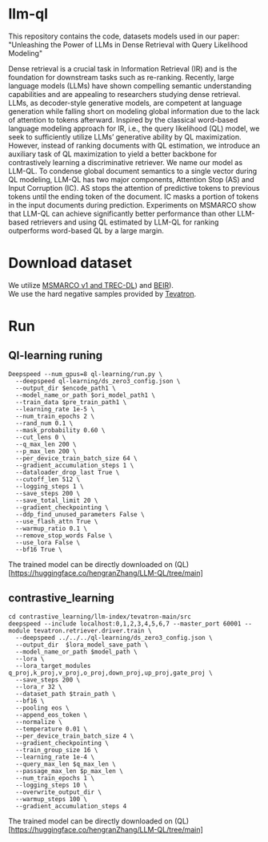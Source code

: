 # llm-ql 
This repository contains the code, datasets models used in our paper: "Unleashing the Power of LLMs in Dense Retrieval with Query
Likelihood Modeling" 

Dense retrieval is a crucial task in Information Retrieval (IR) and is the foundation for downstream tasks such as re-ranking. Recently, large language models (LLMs) have shown compelling semantic understanding capabilities and are appealing to researchers studying dense retrieval. LLMs, as decoder-style generative models, are competent at language generation while falling short on modeling global information due to the lack of attention to tokens afterward. Inspired by the classical word-based language modeling approach for IR, i.e., the query likelihood (QL) model, we seek to sufficiently utilize LLMs’ generative ability by QL maximization. However, instead of ranking documents with QL estimation, we introduce an auxiliary task of QL maximization to yield a better backbone for contrastively learning a discriminative retriever. We name our model as LLM-QL. To condense global document semantics to a single vector during QL modeling, LLM-QL has two major components, Attention Stop (AS) and Input Corruption (IC). AS stops the attention of predictive tokens to previous tokens until the ending token of the document. IC masks a portion of tokens in the input documents during prediction. Experiments on MSMARCO show that LLM-QL can achieve significantly better performance than other LLM-based retrievers and using QL estimated by LLM-QL for ranking outperforms word-based QL by a large margin. 



# Download dataset 
We utilize [MSMARCO v1 and TREC-DL](https://microsoft.github.io/msmarco/Datasets)) and  [BEIR](https://github.com/beir-cellar/beir)).  
We use the hard negative samples provided by [Tevatron](https://www.dropbox.com/scl/fi/pkm1mtgfobae9kuesp7dr/train-tevatron.jsonl?rlkey=2thutc4zkozr9jp4zbbrz5rvi&dl=0). 


# Run
## Ql-learning runing
```
Deepspeed --num_gpus=8 ql-learning/run.py \
  --deepspeed ql-learning/ds_zero3_config.json \
  --output_dir $encode_path1 \
  --model_name_or_path $ori_model_path1 \
  --train_data $pre_train_path1 \
  --learning_rate 1e-5 \
  --num_train_epochs 2 \
  --rand_num 0.1 \
  --mask_probability 0.60 \
  --cut_lens 0 \
  --q_max_len 200 \
  --p_max_len 200 \
  --per_device_train_batch_size 64 \
  --gradient_accumulation_steps 1 \
  --dataloader_drop_last True \
  --cutoff_len 512 \
  --logging_steps 1 \
  --save_steps 200 \
  --save_total_limit 20 \
  --gradient_checkpointing \
  --ddp_find_unused_parameters False \
  --use_flash_attn True \
  --warmup_ratio 0.1 \
  --remove_stop_words False \
  --use_lora False \
  --bf16 True \
```
The trained model can be directly downloaded on (QL)[https://huggingface.co/hengranZhang/LLM-QL/tree/main]
## contrastive_learning
```
cd contrastive_learning/llm-index/tevatron-main/src
deepspeed --include localhost:0,1,2,3,4,5,6,7 --master_port 60001 --module tevatron.retriever.driver.train \
  --deepspeed ../../../ql-learning/ds_zero3_config.json \
  --output_dir  $lora_model_save_path \
  --model_name_or_path $model_path \
  --lora \
  --lora_target_modules q_proj,k_proj,v_proj,o_proj,down_proj,up_proj,gate_proj \
  --save_steps 200 \
  --lora_r 32 \
  --dataset_path $train_path \
  --bf16 \
  --pooling eos \
  --append_eos_token \
  --normalize \
  --temperature 0.01 \
  --per_device_train_batch_size 4 \
  --gradient_checkpointing \
  --train_group_size 16 \
  --learning_rate 1e-4 \
  --query_max_len $q_max_len \
  --passage_max_len $p_max_len \
  --num_train_epochs 1 \
  --logging_steps 10 \
  --overwrite_output_dir \
  --warmup_steps 100 \
  --gradient_accumulation_steps 4
```
The trained model can be directly downloaded on (QL)[https://huggingface.co/hengranZhang/LLM-QL/tree/main]

